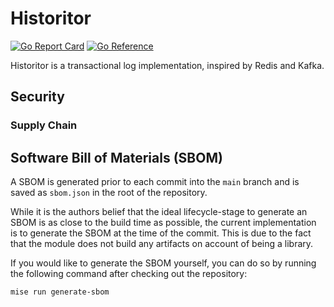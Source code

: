 Historitor
===

[![Go Report Card](https://goreportcard.com/badge/github.com/MadsRC/historitor)](https://goreportcard.com/report/github.com/MadsRC/historitor)
[![Go Reference](https://pkg.go.dev/badge/github.com/MadsRC/historitor.svg)](https://pkg.go.dev/github.com/MadsRC/historitor)

Historitor is a transactional log implementation, inspired by Redis and Kafka.

## Security

### Supply Chain

## Software Bill of Materials (SBOM)

A SBOM is generated prior to each commit into the `main` branch and is saved as `sbom.json` in the root of the
repository.

While it is the authors belief that the ideal lifecycle-stage to generate an SBOM is as close to the build time as
possible, the current implementation is to generate the SBOM at the time of the commit. This is due to the fact that the
module does not build any artifacts on account of being a library.

If you would like to generate the SBOM yourself, you can do so by running the following command after checking out the
repository:

```shell
mise run generate-sbom
```